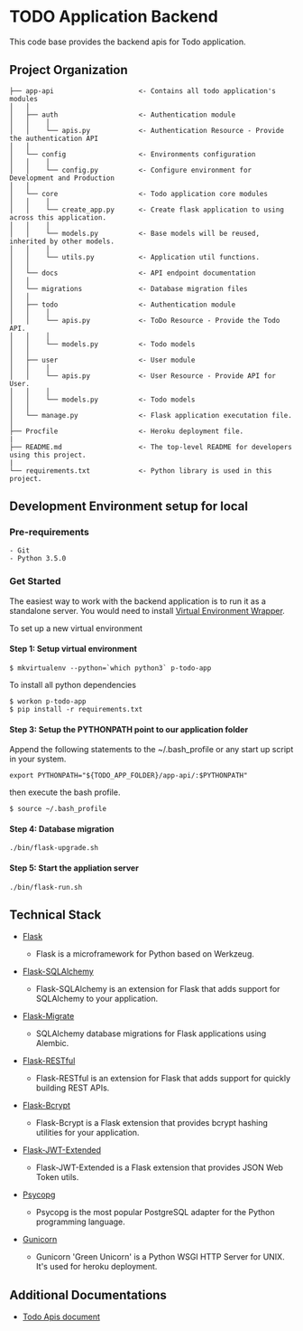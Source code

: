 # TODO Application Backend

This code base provides the backend apis for Todo application.

Project Organization
------------

    ├── app-api                     <- Contains all todo application's modules
    │   │
    │   ├── auth                    <- Authentication module
    │   │    │
    │   │    └── apis.py            <- Authentication Resource - Provide the authentication API
    │   │
    │   └── config                  <- Environments configuration
    │   │    │
    │   │    └── config.py          <- Configure environment for Development and Production
    │   │
    │   └── core                    <- Todo application core modules
    │   │    │
    │   │    └── create_app.py      <- Create flask application to using across this application.
    │   │    │
    │   │    └── models.py          <- Base models will be reused, inherited by other models.
    │   │    │
    │   │    └── utils.py           <- Application util functions.
    │   │
    │   └── docs                    <- API endpoint documentation
    │   │
    │   └── migrations              <- Database migration files
    │   │
    │   ├── todo                    <- Authentication module
    │   │    │
    │   │    └── apis.py            <- ToDo Resource - Provide the Todo API.
    │   │    │
    │   │    └── models.py          <- Todo models
    │   │
    │   ├── user                    <- User module
    │   │    │
    │   │    └── apis.py            <- User Resource - Provide API for User.
    │   │    │
    │   │    └── models.py          <- Todo models
    │   │
    │   └── manage.py               <- Flask application executation file.
    │
    ├── Procfile                    <- Heroku deployment file.
    |
    ├── README.md                   <- The top-level README for developers using this project.
    |
    └── requirements.txt            <- Python library is used in this project.

Development Environment setup for local
------------

### Pre-requirements

    - Git
    - Python 3.5.0

### Get Started

The easiest way to work with the backend application is to run it as a standalone server.
You would need to install [Virtual Environment Wrapper](https://virtualenvwrapper.readthedocs.io).

To set up a new virtual environment

#### Step 1: Setup virtual environment

```
$ mkvirtualenv --python=`which python3` p-todo-app
```

To install all python dependencies

```
$ workon p-todo-app
$ pip install -r requirements.txt
```

#### Step 3: Setup the PYTHONPATH point to our application folder

Append the following statements to the ~/.bash_profile or any start up script in your system.   

```
export PYTHONPATH="${TODO_APP_FOLDER}/app-api/:$PYTHONPATH"
```

then execute the bash profile.

```
$ source ~/.bash_profile
```

#### Step 4: Database migration

```
./bin/flask-upgrade.sh
```

#### Step 5: Start the appliation server

```
./bin/flask-run.sh
```

Technical Stack
------------

* [Flask](http://flask.pocoo.org)
    - Flask is a microframework for Python based on Werkzeug.

* [Flask-SQLAlchemy](http://flask-sqlalchemy.pocoo.org/2.3/)
    - Flask-SQLAlchemy is an extension for Flask that adds support for SQLAlchemy to your application.

* [Flask-Migrate](https://github.com/miguelgrinberg/Flask-Migrate)
    - SQLAlchemy database migrations for Flask applications using Alembic.

* [Flask-RESTful](https://flask-restful.readthedocs.io/en/latest/)
    - Flask-RESTful is an extension for Flask that adds support for quickly building REST APIs.

* [Flask-Bcrypt](https://flask-bcrypt.readthedocs.io/en/latest/)
    - Flask-Bcrypt is a Flask extension that provides bcrypt hashing utilities for your application.

* [Flask-JWT-Extended](https://flask-jwt-extended.readthedocs.io/)
    - Flask-JWT-Extended is a Flask extension that provides JSON Web Token utils.

* [Psycopg](http://initd.org/psycopg/)
    - Psycopg is the most popular PostgreSQL adapter for the Python programming language.

* [Gunicorn](https://gunicorn.org/)
    - Gunicorn 'Green Unicorn' is a Python WSGI HTTP Server for UNIX. It's used for heroku deployment.

Additional Documentations
------------
* [Todo Apis document](doc/apis/index.md)